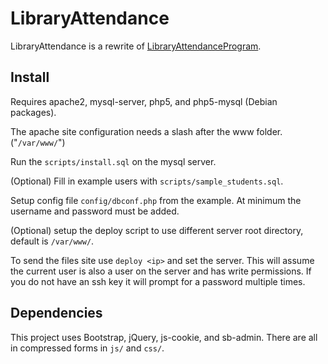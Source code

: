 # LibraryAttendance

LibraryAttendance is a rewrite of [LibraryAttendanceProgram](https://github.com/DCHSProgrammingClub/LibraryAttendanceProgram).

## Install

Requires apache2, mysql-server, php5, and php5-mysql (Debian packages).

The apache site configuration needs a slash after the www folder. ("`/var/www/`")

Run the `scripts/install.sql` on the mysql server.

(Optional) Fill in example users with `scripts/sample_students.sql`.

Setup config file `config/dbconf.php` from the example.
At minimum the username and password must be added.

(Optional) setup the deploy script to use different server root directory, default is `/var/www/`.

To send the files site use `deploy <ip>` and set the server.
This will assume the current user is also a user on the server and has write permissions.
If you do not have an ssh key it will prompt for a password multiple times.

## Dependencies

This project uses Bootstrap, jQuery, js-cookie, and sb-admin.
There are all in compressed forms in `js/` and `css/`.
